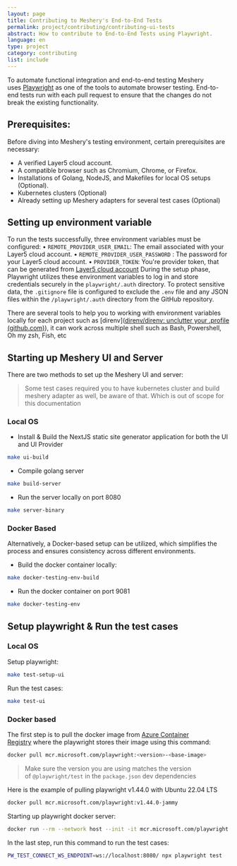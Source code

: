 ```yaml
---
layout: page
title: Contributing to Meshery's End-to-End Tests
permalink: project/contributing/contributing-ui-tests
abstract: How to contribute to End-to-End Tests using Playwright.
language: en
type: project
category: contributing
list: include
---
```


To automate functional integration and end-to-end testing Meshery uses [Playwright](https://playwright.dev/) as one of the tools to automate browser testing. End-to-end tests run with each pull request to ensure that the changes do not break the existing functionality.

## Prerequisites:

Before diving into Meshery's testing environment, certain prerequisites are necessary:

- A verified Layer5 cloud account.
- A compatible browser such as Chromium, Chrome, or Firefox.
- Installations of Golang, NodeJS, and Makefiles for local OS setups (Optional).
- Kubernetes clusters (Optional)
- Already setting up Meshery adapters for several test cases (Optional)

## Setting up environment variable

To run the tests successfully, three environment variables must be configured:
• `REMOTE_PROVIDER_USER_EMAIL`: The email associated with your Layer5 cloud account.
• `REMOTE_PROVIDER_USER_PASSWORD` : The password for your Layer5 cloud account.
• `PROVIDER_TOKEN`: You're provider token, that can be generated from [Layer5 cloud account](https://meshery.layer5.io/security/tokens)
During the setup phase, Playwright utilizes these environment variables to log in and store credentials securely in the `playwright/.auth` directory. To protect sensitive data, the `.gitignore` file is configured to exclude the `.env` file and any JSON files within the `/playwright/.auth` directory from the GitHub repository.

There are several tools to help you to working with environment variables locally for each project such as [direnv]([direnv/direnv: unclutter your .profile (github.com)](https://github.com/direnv/direnv)), it can work across multiple shell such as Bash, Powershell, Oh my zsh, Fish, etc

## Starting up Meshery UI and Server

There are two methods to set up the Meshery UI and server:

> Some test cases required you to have kubernetes cluster and build meshery adapter as well, be aware of that. Which is out of scope for this documentation

### Local OS

- Install & Build the NextJS static site generator application for both the UI and UI Provider

```bash
make ui-build
```

- Compile golang server

```bash
make build-server
```

- Run the server locally on port 8080

```bash
make server-binary
```

### Docker Based

Alternatively, a Docker-based setup can be utilized, which simplifies the process and ensures consistency across different environments.

- Build the docker container locally:

```bash
make docker-testing-env-build
```

- Run the docker container on port 9081

```bash
make docker-testing-env
```

## Setup playwright & Run the test cases

### Local OS

Setup playwright:

```bash
make test-setup-ui
```

Run the test cases:

```bash
make test-ui
```

### Docker based

The first step is to pull the docker image from [Azure Container Registry](https://mcr.microsoft.com/en-us/product/playwright/tags) where the playwright stores their image using this command:

```bash
docker pull mcr.microsoft.com/playwright:<version>-<base-image>
```

> Make sure the version you are using matches the version of `@playwright/test` in the `package.json` dev dependencies

Here is the example of pulling playwright v1.44.0 with Ubuntu 22.04 LTS

```bash
docker pull mcr.microsoft.com/playwright:v1.44.0-jammy
```

Starting up playwright docker server:

```bash
docker run --rm --network host --init -it mcr.microsoft.com/playwright:v1.44.0-jammy /bin/sh -c "cd /home/pwuser && npx -y playwright@1.44.0 run-server --port 8080"
```

In the last step, run this command to run the test cases:

```bash
PW_TEST_CONNECT_WS_ENDPOINT=ws://localhost:8080/ npx playwright test
```

<!-- ## Writing and Organizing Tests


### Best Practices

-->

